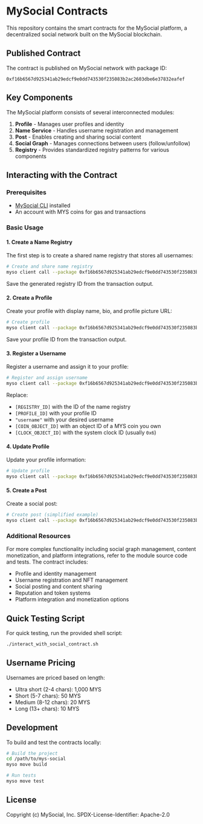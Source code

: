 # MySocial Contracts

This repository contains the smart contracts for the MySocial platform, a decentralized social network built on the MySocial blockchain.

## Published Contract

The contract is published on MySocial network with package ID:
```
0xf16b6567d925341ab29edcf9e0dd743530f235083b2ac2603dbe6e37832eafef
```

## Key Components

The MySocial platform consists of several interconnected modules:

1. **Profile** - Manages user profiles and identity
2. **Name Service** - Handles username registration and management
3. **Post** - Enables creating and sharing social content
4. **Social Graph** - Manages connections between users (follow/unfollow)
5. **Registry** - Provides standardized registry patterns for various components

## Interacting with the Contract

### Prerequisites

- [MySocial CLI](https://docs.mysocial.io/cli-install) installed
- An account with MYS coins for gas and transactions

### Basic Usage

#### 1. Create a Name Registry

The first step is to create a shared name registry that stores all usernames:

```bash
# Create and share name registry
myso client call --package 0xf16b6567d925341ab29edcf9e0dd743530f235083b2ac2603dbe6e37832eafef --module name_service --function create_and_share_registry --gas-budget 1000000000
```

Save the generated registry ID from the transaction output.

#### 2. Create a Profile

Create your profile with display name, bio, and profile picture URL:

```bash
# Create profile
myso client call --package 0xf16b6567d925341ab29edcf9e0dd743530f235083b2ac2603dbe6e37832eafef --module profile --function create_profile --args "Your Name" "Your bio" "https://example.com/profile.jpg" --gas-budget 1000000000
```

Save your profile ID from the transaction output.

#### 3. Register a Username

Register a username and assign it to your profile:

```bash
# Register and assign username
myso client call --package 0xf16b6567d925341ab29edcf9e0dd743530f235083b2ac2603dbe6e37832eafef --module name_service --function register_and_assign_username --args [REGISTRY_ID] [PROFILE_ID] "username" [COIN_OBJECT_ID] 1 [CLOCK_OBJECT_ID] --gas-budget 1000000000
```

Replace:
- `[REGISTRY_ID]` with the ID of the name registry
- `[PROFILE_ID]` with your profile ID
- `"username"` with your desired username
- `[COIN_OBJECT_ID]` with an object ID of a MYS coin you own
- `[CLOCK_OBJECT_ID]` with the system clock ID (usually `0x6`)

#### 4. Update Profile

Update your profile information:

```bash
# Update profile
myso client call --package 0xf16b6567d925341ab29edcf9e0dd743530f235083b2ac2603dbe6e37832eafef --module profile --function update_profile --args [PROFILE_ID] "New Name" "Updated bio" "https://example.com/new-profile.jpg" --gas-budget 1000000000
```

#### 5. Create a Post

Create a social post:

```bash
# Create post (simplified example)
myso client call --package 0xf16b6567d925341ab29edcf9e0dd743530f235083b2ac2603dbe6e37832eafef --module post --function create_post --args [PROFILE_ID] "Hello World!" "" "" --gas-budget 1000000000
```

### Additional Resources

For more complex functionality including social graph management, content monetization, and platform integrations, refer to the module source code and tests. The contract includes:

- Profile and identity management
- Username registration and NFT management
- Social posting and content sharing
- Reputation and token systems
- Platform integration and monetization options

## Quick Testing Script

For quick testing, run the provided shell script:

```bash
./interact_with_social_contract.sh
```

## Username Pricing

Usernames are priced based on length:
- Ultra short (2-4 chars): 1,000 MYS
- Short (5-7 chars): 50 MYS
- Medium (8-12 chars): 20 MYS  
- Long (13+ chars): 10 MYS

## Development

To build and test the contracts locally:

```bash
# Build the project
cd /path/to/mys-social
myso move build

# Run tests
myso move test
```

## License

Copyright (c) MySocial, Inc.
SPDX-License-Identifier: Apache-2.0